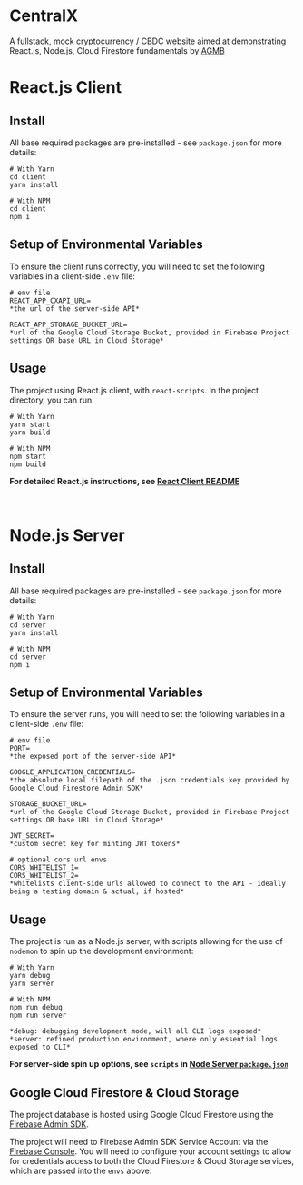 # CentralX
 A fullstack, mock cryptocurrency / CBDC website aimed at demonstrating React.js, Node.js, Cloud Firestore fundamentals by [AGMB](https://github.com/kuuzon)

# React.js Client
## Install

All base required packages are pre-installed - see `package.json` for more details:

    # With Yarn
    cd client
    yarn install

    # With NPM
    cd client
    npm i 

## Setup of Environmental Variables

To ensure the client runs correctly, you will need to set the following variables in a client-side `.env` file:

    # env file
    REACT_APP_CXAPI_URL=
    *the url of the server-side API*

    REACT_APP_STORAGE_BUCKET_URL=
    *url of the Google Cloud Storage Bucket, provided in Firebase Project settings OR base URL in Cloud Storage*

## Usage

The project using React.js client, with `react-scripts`.  In the project directory, you can run:

    # With Yarn
    yarn start
    yarn build

    # With NPM
    npm start
    npm build

**For detailed React.js instructions, see [React Client README](./client/README.md)**

&nbsp;

# Node.js Server

## Install

All base required packages are pre-installed - see `package.json` for more details:

    # With Yarn
    cd server
    yarn install

    # With NPM
    cd server
    npm i 

## Setup of Environmental Variables

To ensure the server runs, you will need to set the following variables in a client-side `.env` file:

    # env file
    PORT=
    *the exposed port of the server-side API*

    GOOGLE_APPLICATION_CREDENTIALS=
    *the absolute local filepath of the .json credentials key provided by Google Cloud Firestore Admin SDK*

    STORAGE_BUCKET_URL=
    *url of the Google Cloud Storage Bucket, provided in Firebase Project settings OR base URL in Cloud Storage*

    JWT_SECRET=
    *custom secret key for minting JWT tokens*

    # optional cors url envs
    CORS_WHITELIST_1=
    CORS_WHITELIST_2=
    *whitelists client-side urls allowed to connect to the API - ideally being a testing domain & actual, if hosted*

## Usage

The project is run as a Node.js server, with scripts allowing for the use of `nodemon` to spin up the development environment:

    # With Yarn
    yarn debug
    yarn server

    # With NPM
    npm run debug
    npm run server

    *debug: debugging development mode, will all CLI logs exposed*
    *server: refined production environment, where only essential logs exposed to CLI*

**For server-side spin up options, see `scripts` in [Node Server `package.json`](./server/package.json)**

## Google Cloud Firestore & Cloud Storage

The project database is hosted using Google Cloud Firestore using the [Firebase Admin SDK](https://firebase.google.com/docs/reference/admin/node).

The project will need to Firebase Admin SDK Service Account via the [Firebase Console](https://console.firebase.google.com/u/0/).  You will need to configure your account settings to allow for credentials access to both the Cloud Firestore & Cloud Storage services, which are passed into the `envs` above.